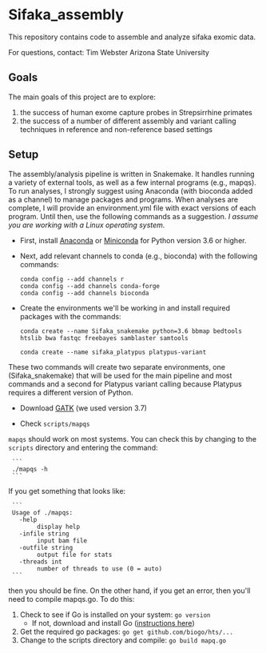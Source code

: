 # Sifaka_assembly
This repository contains code to assemble and analyze sifaka exomic data.

For questions, contact:
Tim Webster
Arizona State University

## Goals
The main goals of this project are to explore:
1) the success of human exome capture probes in Strepsirrhine primates
2) the success of a number of different assembly and variant calling techniques in reference and non-reference based settings

## Setup
The assembly/analysis pipeline is written in Snakemake.  It handles running a variety of external tools, as well as a few internal programs (e.g., mapqs).  To run analyses, I strongly suggest using Anaconda (with bioconda added as a channel) to manage packages and programs.  When analyses are complete, I will provide an environment.yml file with exact versions of each program.  Until then, use the following commands as a suggestion. *I assume you are working with a Linux operating system.*

* First, install [Anaconda](https://www.continuum.io/downloads) or [Miniconda](https://conda.io/miniconda.html) for Python version 3.6 or higher.

* Next, add relevant channels to conda (e.g., bioconda) with the following commands:
	```
	conda config --add channels r
	conda config --add channels conda-forge
	conda config --add channels bioconda
	```
* Create the environments we'll be working in and install required packages with the commands:

	```
	conda create --name Sifaka_snakemake python=3.6 bbmap bedtools htslib bwa fastqc freebayes samblaster samtools

	conda create --name sifaka_platypus platypus-variant
	```

 These two commands will create two separate environments, one (Sifaka_snakemake) that will be used for the main pipeline and most commands and a second for Platypus variant calling because Platypus requires a different version of Python.

 * Download [GATK](https://software.broadinstitute.org/gatk/download/) (we used version 3.7)

 * Check ```scripts/mapqs```

 `mapqs` should work on most systems.  You can check this by changing to the `scripts` directory and entering the command:

	 ```
	 ./mapqs -h
	 ```
 If you get something that looks like:

	 ```
	 Usage of ./mapqs:
	   -help
	     	display help
	   -infile string
	     	input bam file
	   -outfile string
	     	output file for stats
	   -threads int
	     	number of threads to use (0 = auto)
	 ```
 then you should be fine.  On the other hand, if you get an error, then you'll need to compile mapqs.go. To do this:

1. Check to see if Go is installed on your system: ```go version```
	* If not, download and install Go ([instructions here](https://golang.org/doc/install))
2. Get the required go packages: ```go get github.com/biogo/hts/...```
3. Change to the scripts directory and compile: ```go build mapq.go```
